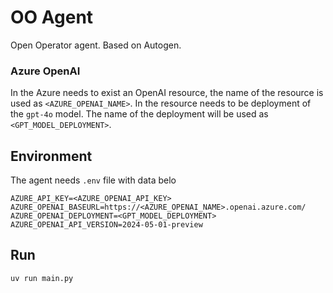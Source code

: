 # OO Agent

Open Operator agent. Based on Autogen.

### Azure OpenAI

In the Azure needs to exist an OpenAI resource, the name of the resource is used as `<AZURE_OPENAI_NAME>`. In the resource needs to be deployment of the `gpt-4o` model. The name of the deployment will be used as `<GPT_MODEL_DEPLOYMENT>`.

## Environment

The agent needs `.env` file with data belo

```
AZURE_API_KEY=<AZURE_OPENAI_API_KEY>
AZURE_OPENAI_BASEURL=https://<AZURE_OPENAI_NAME>.openai.azure.com/
AZURE_OPENAI_DEPLOYMENT=<GPT_MODEL_DEPLOYMENT>
AZURE_OPENAI_API_VERSION=2024-05-01-preview
```

## Run

`uv run main.py`
